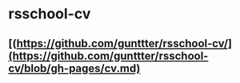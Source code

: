 # rsschool-cv
## [(https://github.com/gunttter/rsschool-cv/](https://github.com/gunttter/rsschool-cv/blob/gh-pages/cv.md)

